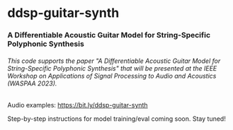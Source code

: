 # ddsp-guitar-synth

### A Differentiable Acoustic Guitar Model for String-Specific Polyphonic Synthesis

###### This code supports the paper "A Differentiable Acoustic Guitar Model for String-Specific Polyphonic Synthesis" that will be presented at the IEEE Workshop on Applications of Signal Processing to Audio and Acoustics (WASPAA 2023).

Audio examples:
https://bit.ly/ddsp-guitar-synth

Step-by-step instructions for model training/eval coming soon. Stay tuned!


